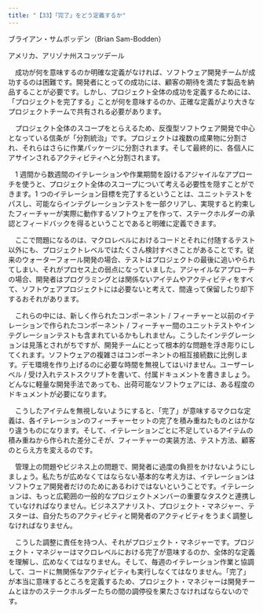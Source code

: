 ```yaml
---
title: "【33】「完了」をどう定義するか"
---
```



ブライアン・サムボッデン（Brian Sam-Bodden）



アメリカ、アリゾナ州スコッツデール


　成功が何を意味するのか明確な定義がなければ、ソフトウェア開発チームが成功するのは困難です。開発者にとっての成功には、顧客の期待を満たす製品を納品することが必要です。しかし、プロジェクト全体の成功を定義するためには、「プロジェクトを完了する」ことが何を意味するのか、正確な定義がより大きなプロジェクトチームで共有される必要があります。

　プロジェクト全体のスコープをとらえるため、反復型ソフトウェア開発で中心となっている信条が「分割統治」です。プロジェクトは複数の成果物に分割され、それらはさらに作業パッケージに分割されます。そして最終的に、各個人にアサインされるアクティビティへと分割されます。

　1 週間から数週間のイテレーションや作業期間を設けるアジャイルなアプローチを使うと、プロジェクト全体のスコープについて考える必要性を隠すことができます。1 つのイテレーション目標を完了するということは、ユニットテストをパスし、可能ならインテグレーションテストを一部クリアし、実現すると約束したフィーチャーが実際に動作するソフトウェアを作って、ステークホルダーの承認とフィードバックを得るということであると明確に定義できます。

　ここで問題になるのは、マクロレベルにおけるコードとそれに付随するテスト以外にも、プロジェクトレベルではたくさん検討すべきことがあることです。従来のウォーターフォール開発の場合、テストはプロジェクトの最後に追いやられてしまい、それがプロセス上の弱点になっていました。アジャイルなアプローチの場合、開発者はプログラミングとは関係ないアイテムやアクティビティをすべて、ソフトウェアプロジェクトには必要ないと考えて、間違って保留したり却下するおそれがあります。

　これらの中には、新しく作られたコンポーネント / フィーチャーと以前のイテレーションで作られたコンポーネント / フィーチャー間のユニットテストやインテグレーションテストも含まれているかもしれません。こうしたインテグレーションは見落とされがちですが、開発チームにとって根本的な問題を浮き彫りにしてくれます。ソフトウェアの複雑さはコンポーネントの相互接続数に比例します。デモ環境を作り上げるのに必要な時間を無視してはいけません。ユーザーレベル / 受け入れテストスクリプトを書いて、付属ドキュメントを書きましょう。どんなに軽量な開発手法であっても、出荷可能なソフトウェアには、ある程度のドキュメントが必要になります。

　こうしたアイテムを無視しないようにすると、「完了」が意味するマクロな定義は、各イテレーションのフィーチャーセットの完了を積み重ねたものとはかなり違うものになります。そして、イテレーションごとに不足しているアイテムの積み重ねから作られた差分こそが、フィーチャーの実装方法、テスト方法、顧客のとらえ方を変えるのです。

　管理上の問題やビジネス上の問題で、開発者に過度の負担をかけないようにしましょう。私たちが広めなくてはならない基本的な考え方は、イテレーションはソフトウェア開発者だけのためにあるわけではないということです。イテレーションは、もっと広範囲の一般的なプロジェクトメンバーの重要なタスクと連携していなければなりません。ビジネスアナリスト、プロジェクト・マネジャー、テスターは、自分たちのアクティビティと開発者のアクティビティをうまく調整しなければなりません。

　こうした調整に責任を持つ人、それがプロジェクト・マネジャーです。プロジェクト・マネジャーはマクロレベルにおける完了が意味するのか、全体的な定義を理解し、広めなくてはなりません。そして、毎週のイテレーション作業と協調して、コードに無関係なアクティビティも実行しなくてはなりません。「完了」が本当に意味するところを定義するため、プロジェクト・マネジャーは開発チームとほかのステークホルダーたちの間の調停役を果たさなければならないのです。
